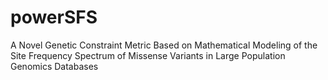 # powerSFS
A Novel Genetic Constraint Metric Based on Mathematical Modeling of the Site Frequency Spectrum of Missense Variants in Large Population Genomics Databases
